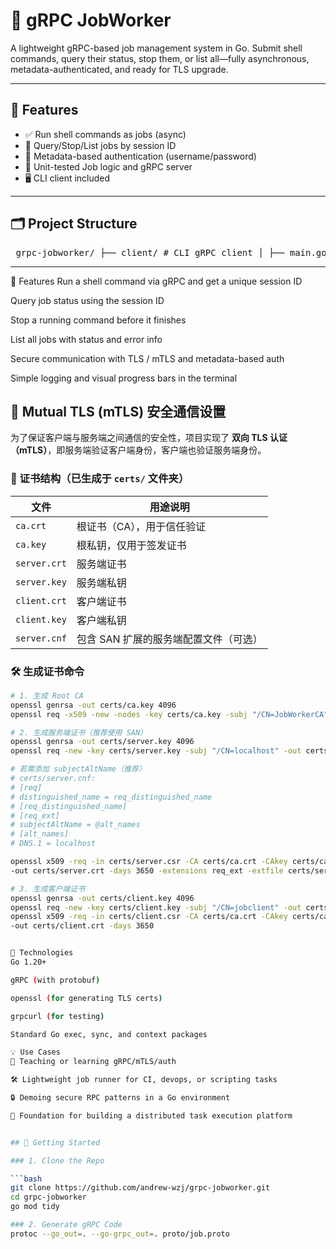 # 🚀 gRPC JobWorker

A lightweight gRPC-based job management system in Go. 
Submit shell commands, query their status, stop them, or list all—fully asynchronous, metadata-authenticated, and ready for TLS upgrade.

---

## 🔧 Features

- ✅ Run shell commands as jobs (async)
- 📡 Query/Stop/List jobs by session ID
- 🔐 Metadata-based authentication (username/password)
- 🧪 Unit-tested Job logic and gRPC server
- 🖥 CLI client included

---

## 🗂️ Project Structure
<pre> grpc-jobworker/ ├── client/ # CLI gRPC client │ ├── main.go │ └── clientutil/ # createContext helper for auth │ └── createContext.go │ ├── server/ # gRPC server entry │ └── main.go │ ├── jobworker/ # Core job logic │ ├── jobworker.go # JobWorker (run/stop/query/list) │ ├── jobserver.go # gRPC server implementation │ └── jobworker_test.go # Unit tests │ ├── proto/ # Protobuf definition │ ├── job.proto │ └── job.pb.go / job_grpc.pb.go (auto-generated) │ ├── go.mod ├── go.sum └── README.md </pre>


---
🔧 Features
Run a shell command via gRPC and get a unique session ID

Query job status using the session ID

Stop a running command before it finishes

List all jobs with status and error info

Secure communication with TLS / mTLS and metadata-based auth

Simple logging and visual progress bars in the terminal

## 🔐 Mutual TLS (mTLS) 安全通信设置

为了保证客户端与服务端之间通信的安全性，项目实现了 **双向 TLS 认证（mTLS）**，即服务端验证客户端身份，客户端也验证服务端身份。

### 📁 证书结构（已生成于 `certs/` 文件夹）

| 文件             | 用途说明                       |
|------------------|--------------------------------|
| `ca.crt`         | 根证书（CA），用于信任验证     |
| `ca.key`         | 根私钥，仅用于签发证书         |
| `server.crt`     | 服务端证书                     |
| `server.key`     | 服务端私钥                     |
| `client.crt`     | 客户端证书                     |
| `client.key`     | 客户端私钥                     |
| `server.cnf`     | 包含 SAN 扩展的服务端配置文件（可选）|

### 🛠️ 生成证书命令

```bash
# 1. 生成 Root CA
openssl genrsa -out certs/ca.key 4096
openssl req -x509 -new -nodes -key certs/ca.key -subj "/CN=JobWorkerCA" -days 3650 -out certs/ca.crt

# 2. 生成服务端证书（推荐使用 SAN）
openssl genrsa -out certs/server.key 4096
openssl req -new -key certs/server.key -subj "/CN=localhost" -out certs/server.csr

# 若需添加 subjectAltName（推荐）
# certs/server.cnf:
# [req]
# distinguished_name = req_distinguished_name
# [req_distinguished_name]
# [req_ext]
# subjectAltName = @alt_names
# [alt_names]
# DNS.1 = localhost

openssl x509 -req -in certs/server.csr -CA certs/ca.crt -CAkey certs/ca.key -CAcreateserial \
-out certs/server.crt -days 3650 -extensions req_ext -extfile certs/server.cnf

# 3. 生成客户端证书
openssl genrsa -out certs/client.key 4096
openssl req -new -key certs/client.key -subj "/CN=jobclient" -out certs/client.csr
openssl x509 -req -in certs/client.csr -CA certs/ca.crt -CAkey certs/ca.key -CAcreateserial \
-out certs/client.crt -days 3650


📁 Technologies
Go 1.20+

gRPC (with protobuf)

openssl (for generating TLS certs)

grpcurl (for testing)

Standard Go exec, sync, and context packages

💡 Use Cases
🧪 Teaching or learning gRPC/mTLS/auth

🛠️ Lightweight job runner for CI, devops, or scripting tasks

🔒 Demoing secure RPC patterns in a Go environment

🧰 Foundation for building a distributed task execution platform


## 🚀 Getting Started

### 1. Clone the Repo

```bash
git clone https://github.com/andrew-wzj/grpc-jobworker.git
cd grpc-jobworker
go mod tidy

### 2. Generate gRPC Code
protoc --go_out=. --go-grpc_out=. proto/job.proto
